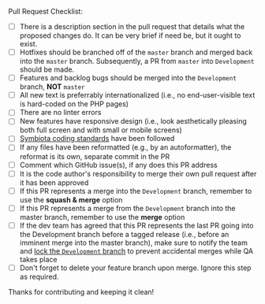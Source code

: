 Pull Request Checklist:

- [ ] There is a description section in the pull request that details what the proposed changes do. It can be very brief if need be, but it ought to exist.
- [ ] Hotfixes should be branched off of the `master` branch and merged back into the `master` branch. Subsequently, a PR from `master` into `Development` should be made.
- [ ] Features and backlog bugs should be merged into the `Development` branch, **NOT** `master`
- [ ] All new text is preferrably internationalized (i.e., no end-user-visible text is hard-coded on the PHP pages)
- [ ] There are no linter errors
- [ ] New features have responsive design (i.e., look aesthetically pleasing both full screen and with small or mobile screens)
- [ ] [Symbiota coding standards](https://docs.google.com/document/d/1-FwCZP5Zu4f-bPwsKeVVsZErytALOJyA2szjbfSUjmc/edit?usp=sharing) have been followed
- [ ] If any files have been reformatted (e.g., by an autoformatter), the reformat is its own, separate commit in the PR
- [ ] Comment which GitHub issue(s), if any does this PR address
- [ ] It is the code author's responsibility to merge their own pull request after it has been approved
- [ ] If this PR represents a merge into the `Development` branch, remember to use the **squash & merge** option
- [ ] If this PR represents a merge from the `Development` branch into the master branch, remember to use the **merge** option
- [ ] If the dev team has agreed that this PR represents the last PR going into the Development branch before a tagged release (i.e., before an imminent merge into the master branch), make sure to notify the team and [lock the `Development` branch](https://github.com/BioKIC/Symbiota/settings/branches) to prevent accidental merges while QA takes place
- [ ] Don't forget to delete your feature branch upon merge. Ignore this step as required.

Thanks for contributing and keeping it clean!
